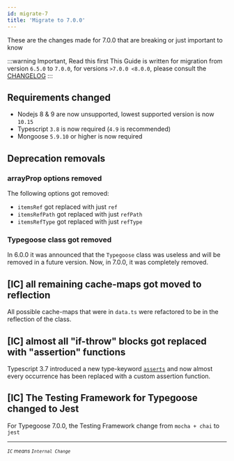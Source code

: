 ```yaml
---
id: migrate-7
title: 'Migrate to 7.0.0'
---
```


These are the changes made for 7.0.0 that are breaking or just important to know

:::warning Important, Read this first
This Guide is written for migration from version `6.5.0` to `7.0.0`, for versions `>7.0.0 <8.0.0`, please consult the [CHANGELOG](https://github.com/typegoose/typegoose/blob/master/CHANGELOG.md)
:::

## Requirements changed

- Nodejs 8 & 9 are now unsupported, lowest supported version is now `10.15`
- Typescript `3.8` is now required (`4.9` is recommended)
- Mongoose `5.9.10` or higher is now required

## Deprecation removals

### arrayProp options removed

The following options got removed:

- `itemsRef` got replaced with just `ref`
- `itemsRefPath` got replaced with just `refPath`
- `itemsRefType` got replaced with just `refType`

### Typegoose class got removed

In 6.0.0 it was announced that the `Typegoose` class was useless and will be removed in a future version. Now, in 7.0.0, it was completely removed.

## [IC] all remaining cache-maps got moved to reflection

All possible cache-maps that were in `data.ts` were refactored to be in the reflection of the class.

## [IC] almost all "if-throw" blocks got replaced with "assertion" functions

Typescript 3.7 introduced a new type-keyword [`asserts`](https://devblogs.microsoft.com/typescript/announcing-typescript-3-7/#assertion-functions) and now almost every occurrence has been replaced with a custom assertion function.

## [IC] The Testing Framework for Typegoose changed to Jest

For Typegoose 7.0.0, the Testing Framework change from `mocha + chai` to `jest`

---

<sub>*`IC` means `Internal Change`*</sub>
